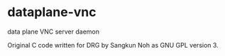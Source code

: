 # dataplane-vnc
data plane VNC server daemon

Original C code written for DRG by Sangkun Noh as GNU GPL version 3.
